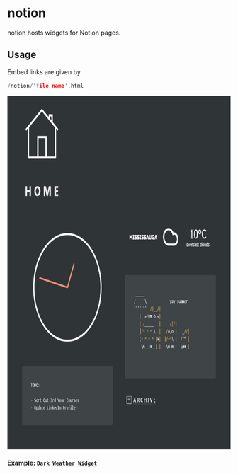 # notion

notion hosts widgets for Notion pages.

## Usage

Embed links are given by

```cpp
/notion/'file name'.html
```


<div align="center">
    <img src="usage.jpg" alt="Widget usage" height=800, width=800/>
</div>

#### Example: [`Dark Weather Widget`](https://anthonytedja.github.io/notion/weather-dark.html)
